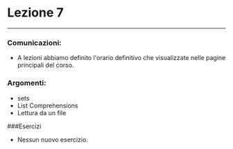 # Lezione 7
_______________________________________________________________

### Comunicazioni: 
* A lezioni abbiamo definito l'orario definitivo che visualizzate nelle pagine principali del corso.
 
 
### Argomenti: 
* sets
* List Comprehensions
* Lettura da un file

###Esercizi
* Nessun nuovo esercizio.
